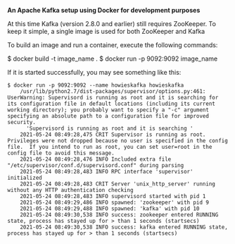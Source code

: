 **An Apache Kafka setup using Docker for development purposes**

At this time Kafka (version 2.8.0 and earlier) still requires ZooKeeper. To keep it simple, a single image is used for both ZooKeeper and Kafka

To build an image and run a container, execute the following commands:

$ docker build -t image_name .
$ docker run -p 9092:9092 image_name

If it is started successfully, you may see something like this:

    $ docker run -p 9092:9092 --name howieskafka howieskafka
        /usr/lib/python2.7/dist-packages/supervisor/options.py:461: UserWarning: Supervisord is running as root and it is searching for its configuration file in default locations (including its current working directory); you probably want to specify a "-c" argument specifying an absolute path to a configuration file for improved security.
          'Supervisord is running as root and it is searching '
        2021-05-24 08:49:28,475 CRIT Supervisor is running as root.  Privileges were not dropped because no user is specified in the config file.  If you intend to run as root, you can set user=root in the config file to avoid this message.
        2021-05-24 08:49:28,476 INFO Included extra file "/etc/supervisor/conf.d/supervisord.conf" during parsing
        2021-05-24 08:49:28,483 INFO RPC interface 'supervisor' initialized
        2021-05-24 08:49:28,483 CRIT Server 'unix_http_server' running without any HTTP authentication checking
        2021-05-24 08:49:28,483 INFO supervisord started with pid 1
        2021-05-24 08:49:29,486 INFO spawned: 'zookeeper' with pid 9
        2021-05-24 08:49:29,488 INFO spawned: 'kafka' with pid 10
        2021-05-24 08:49:30,538 INFO success: zookeeper entered RUNNING state, process has stayed up for > than 1 seconds (startsecs)
        2021-05-24 08:49:30,538 INFO success: kafka entered RUNNING state, process has stayed up for > than 1 seconds (startsecs)
